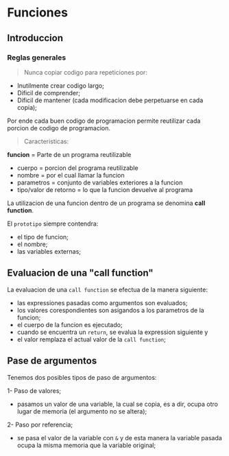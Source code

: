 # Funciones
## Introduccion

### Reglas generales

> Nunca copiar codigo para repeticiones por:
- Inutilmente crear codigo largo;
- Dificil de comprender;
- Dificil de mantener (cada modificacion debe perpetuarse en cada copia);

Por ende cada buen codigo de programacion permite reutilizar cada porcion de codigo de programacion.

> Caracteristicas:

**funcion** = Parte de un programa reutilizable
- cuerpo = porcion del programa reutilizable
- nombre = por el cual llamar la funcion
- parametros = conjunto de variables exteriores a la funcion
- tipo/valor de retorno = lo que la funcion devuelve al programa

La utilizacion de una funcion dentro de un programa se denomina **call function**.

El `prototipo` siempre contendra:
- el tipo de funcion;
- el nombre;
- las variables externas;

## Evaluacion de una "call function"

La evaluacion de una `call function` se efectua de la manera siguiente:
- las expressiones pasadas como argumentos son evaluados;
- los valores corespondientes son asigandos a los parametros de la funcion;
- el cuerpo de la funcion es ejecutado;
- cuando se encuentra un `return`, se evalua la expression siguiente y
- el valor remplaza el actual valor de la `call function`;

## Pase de argumentos

Tenemos dos posibles tipos de paso de argumentos:

1- Paso de valores;
- pasamos un valor de una variable, la cual se copia, es a dir, ocupa otro lugar de memoria (el argumento no se altera);

2- Paso por referencia;
- se pasa el valor de la variable con `&` y de esta manera la variable pasada ocupa la misma memoria que la variable original;
